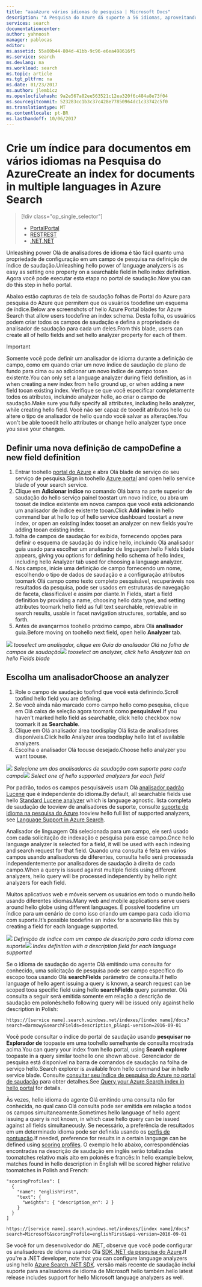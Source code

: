 ```yaml
---
title: "aaaAzure vários idiomas de pesquisa | Microsoft Docs"
description: "A Pesquisa do Azure dá suporte a 56 idiomas, aproveitando os analisadores de linguagem da Lucene e a tecnologia Processamento de Linguagem Natural da Microsoft."
services: search
documentationcenter: 
author: yahnoosh
manager: pablocas
editor: 
ms.assetid: 55a00b44-804d-41bb-9c96-e6ea498616f5
ms.service: search
ms.devlang: na
ms.workload: search
ms.topic: article
ms.tgt_pltfrm: na
ms.date: 01/23/2017
ms.author: jlembicz
ms.openlocfilehash: 9a2e567a82ee563521c12ea320f6c484a8e73f04
ms.sourcegitcommit: 523283cc1b3c37c428e77850964dc1c33742c5f0
ms.translationtype: MT
ms.contentlocale: pt-BR
ms.lasthandoff: 10/06/2017
---
```

# <a name="create-an-index-for-documents-in-multiple-languages-in-azure-search"></a><span data-ttu-id="0d1cb-103">Crie um índice para documentos em vários idiomas na Pesquisa do Azure</span><span class="sxs-lookup"><span data-stu-id="0d1cb-103">Create an index for documents in multiple languages in Azure Search</span></span>
> [!div class="op_single_selector"]
>
> * [<span data-ttu-id="0d1cb-104">Portal</span><span class="sxs-lookup"><span data-stu-id="0d1cb-104">Portal</span></span>](search-language-support.md)
> * [<span data-ttu-id="0d1cb-105">REST</span><span class="sxs-lookup"><span data-stu-id="0d1cb-105">REST</span></span>](https://msdn.microsoft.com/library/azure/dn879793.aspx)
> * [<span data-ttu-id="0d1cb-106">.NET</span><span class="sxs-lookup"><span data-stu-id="0d1cb-106">.NET</span></span>](https://msdn.microsoft.com/library/azure/microsoft.azure.search.models.analyzername.aspx)
>
>

<span data-ttu-id="0d1cb-107">Unleashing power Olá de analisadores de idioma é tão fácil quanto uma propriedade de configuração em um campo de pesquisa na definição de índice de saudação.</span><span class="sxs-lookup"><span data-stu-id="0d1cb-107">Unleashing hello power of language analyzers is as easy as setting one property on a searchable field in hello index definition.</span></span> <span data-ttu-id="0d1cb-108">Agora você pode executar esta etapa no portal de saudação.</span><span class="sxs-lookup"><span data-stu-id="0d1cb-108">Now you can do this step in hello portal.</span></span>

<span data-ttu-id="0d1cb-109">Abaixo estão capturas de tela de saudação folhas de Portal do Azure para pesquisa do Azure que permitem que os usuários toodefine um esquema de índice.</span><span class="sxs-lookup"><span data-stu-id="0d1cb-109">Below are screenshots of hello Azure Portal blades for Azure Search that allow users toodefine an index schema.</span></span> <span data-ttu-id="0d1cb-110">Desta folha, os usuários podem criar todos os campos de saudação e defina a propriedade de analisador de saudação para cada um deles.</span><span class="sxs-lookup"><span data-stu-id="0d1cb-110">From this blade, users can create all of hello fields and set hello analyzer property for each of them.</span></span>

> [!IMPORTANT]
> <span data-ttu-id="0d1cb-111">Somente você pode definir um analisador de idioma durante a definição de campo, como em quando criar um novo índice de saudação de plano de fundo para cima ou ao adicionar um novo índice de campo tooan existente.</span><span class="sxs-lookup"><span data-stu-id="0d1cb-111">You can only set a language analyzer during field definition, as in when creating a new index from hello ground up, or when adding a new field tooan existing index.</span></span> <span data-ttu-id="0d1cb-112">Verifique se que você especificar completamente todos os atributos, incluindo analyzer hello, ao criar o campo de saudação.</span><span class="sxs-lookup"><span data-stu-id="0d1cb-112">Make sure you fully specify all attributes, including hello analyzer, while creating hello field.</span></span> <span data-ttu-id="0d1cb-113">Você não ser capaz de tooedit atributos hello ou altere o tipo de analisador de hello quando você salvar as alterações.</span><span class="sxs-lookup"><span data-stu-id="0d1cb-113">You won't be able tooedit hello attributes or change hello analyzer type once you save your changes.</span></span>
>
>

## <a name="define-a-new-field-definition"></a><span data-ttu-id="0d1cb-114">Definir uma nova definição de campo</span><span class="sxs-lookup"><span data-stu-id="0d1cb-114">Define a new field definition</span></span>
1. <span data-ttu-id="0d1cb-115">Entrar toohello [portal do Azure](https://portal.azure.com) e abra Olá blade de serviço do seu serviço de pesquisa.</span><span class="sxs-lookup"><span data-stu-id="0d1cb-115">Sign in toohello [Azure portal](https://portal.azure.com) and open hello service blade of your search service.</span></span>
2. <span data-ttu-id="0d1cb-116">Clique em **Adicionar índice** no comando Olá barra na parte superior de saudação do hello serviço painel toostart um novo índice, ou abra um tooset de índice existente em novos campos que você está adicionando um analisador de índice existente tooan.</span><span class="sxs-lookup"><span data-stu-id="0d1cb-116">Click **Add index** in hello command bar at hello top of hello service dashboard toostart a new index, or open an existing index tooset an analyzer on new fields you're adding tooan existing index.</span></span>
3. <span data-ttu-id="0d1cb-117">folha de campos de saudação for exibida, fornecendo opções para definir o esquema de saudação do índice hello, incluindo Olá analisador guia usado para escolher um analisador de linguagem.</span><span class="sxs-lookup"><span data-stu-id="0d1cb-117">hello Fields blade appears, giving you options for defining hello schema of hello index, including hello Analyzer tab used for choosing a language analyzer.</span></span>
4. <span data-ttu-id="0d1cb-118">Nos campos, inicie uma definição de campo fornecendo um nome, escolhendo o tipo de dados de saudação e a configuração atributos toomark Olá campo como texto completo pesquisável, recuperáveis nos resultados da pesquisa, pode ser usados em estruturas de navegação de faceta, classificável e assim por diante.</span><span class="sxs-lookup"><span data-stu-id="0d1cb-118">In Fields, start a field definition by providing a name, choosing hello data type, and setting attributes toomark hello field as full text searchable, retrievable in search results, usable in facet navigation structures, sortable, and so forth.</span></span>
5. <span data-ttu-id="0d1cb-119">Antes de avançarmos toohello próximo campo, abra Olá **analisador** guia.</span><span class="sxs-lookup"><span data-stu-id="0d1cb-119">Before moving on toohello next field, open hello **Analyzer** tab.</span></span>

<span data-ttu-id="0d1cb-120">![][1]
*tooselect um analisador, clique em Guia do analisador Olá na folha de campos de saudação*</span><span class="sxs-lookup"><span data-stu-id="0d1cb-120">![][1]
*tooselect an analyzer, click hello Analyzer tab on hello Fields blade*</span></span>

## <a name="choose-an-analyzer"></a><span data-ttu-id="0d1cb-121">Escolha um analisador</span><span class="sxs-lookup"><span data-stu-id="0d1cb-121">Choose an analyzer</span></span>
1. <span data-ttu-id="0d1cb-122">Role o campo de saudação toofind que você está definindo.</span><span class="sxs-lookup"><span data-stu-id="0d1cb-122">Scroll toofind hello field you are defining.</span></span>
2. <span data-ttu-id="0d1cb-123">Se você ainda não marcado como campo hello como pesquisa, clique em Olá caixa de seleção agora toomark como **pesquisável**.</span><span class="sxs-lookup"><span data-stu-id="0d1cb-123">If you haven't marked hello field as searchable, click hello checkbox now toomark it as **Searchable**.</span></span>
3. <span data-ttu-id="0d1cb-124">Clique em Olá analisador área toodisplay Olá lista de analisadores disponíveis.</span><span class="sxs-lookup"><span data-stu-id="0d1cb-124">Click hello Analyzer area toodisplay hello list of available analyzers.</span></span>
4. <span data-ttu-id="0d1cb-125">Escolha o analisador Olá toouse desejado.</span><span class="sxs-lookup"><span data-stu-id="0d1cb-125">Choose hello analyzer you want toouse.</span></span>

<span data-ttu-id="0d1cb-126">![][2]
*Selecione um dos analisadores de saudação com suporte para cada campo*</span><span class="sxs-lookup"><span data-stu-id="0d1cb-126">![][2]
*Select one of hello supported analyzers for each field*</span></span>

<span data-ttu-id="0d1cb-127">Por padrão, todos os campos pesquisáveis usam Olá [analisador padrão Lucene](http://lucene.apache.org/core/4_10_0/analyzers-common/org/apache/lucene/analysis/standard/StandardAnalyzer.html) que é independente do idioma.</span><span class="sxs-lookup"><span data-stu-id="0d1cb-127">By default, all searchable fields use hello [Standard Lucene analyzer](http://lucene.apache.org/core/4_10_0/analyzers-common/org/apache/lucene/analysis/standard/StandardAnalyzer.html) which is language agnostic.</span></span> <span data-ttu-id="0d1cb-128">lista completa de saudação de tooview de analisadores de suporte, consulte [suporte de idioma na pesquisa do Azure](https://msdn.microsoft.com/library/azure/dn879793.aspx).</span><span class="sxs-lookup"><span data-stu-id="0d1cb-128">tooview hello full list of supported analyzers, see [Language Support in Azure Search](https://msdn.microsoft.com/library/azure/dn879793.aspx).</span></span>

<span data-ttu-id="0d1cb-129">Analisador de linguagem Olá selecionada para um campo, ele será usado com cada solicitação de indexação e pesquisa para esse campo.</span><span class="sxs-lookup"><span data-stu-id="0d1cb-129">Once hello language analyzer is selected for a field, it will be used with each indexing and search request for that field.</span></span> <span data-ttu-id="0d1cb-130">Quando uma consulta é feita em vários campos usando analisadores de diferentes, consulta hello será processada independentemente por analisadores de saudação à direita de cada campo.</span><span class="sxs-lookup"><span data-stu-id="0d1cb-130">When a query is issued against multiple fields using different analyzers, hello query will be processed independently by hello right analyzers for each field.</span></span>

<span data-ttu-id="0d1cb-131">Muitos aplicativos web e móveis servem os usuários em todo o mundo hello usando diferentes idiomas.</span><span class="sxs-lookup"><span data-stu-id="0d1cb-131">Many web and mobile applications serve users around hello globe using different languages.</span></span> <span data-ttu-id="0d1cb-132">É possível toodefine um índice para um cenário de como isso criando um campo para cada idioma com suporte.</span><span class="sxs-lookup"><span data-stu-id="0d1cb-132">It’s possible toodefine an index for a scenario like this by creating a field for each language supported.</span></span>

<span data-ttu-id="0d1cb-133">![][3]
*Definição de índice com um campo de descrição para cada idioma com suporte*</span><span class="sxs-lookup"><span data-stu-id="0d1cb-133">![][3]
*Index definition with a description field for each language supported*</span></span>

<span data-ttu-id="0d1cb-134">Se o idioma de saudação do agente Olá emitindo uma consulta for conhecido, uma solicitação de pesquisa pode ser campo específico do escopo tooa usando Olá **searchFields** parâmetro de consulta.</span><span class="sxs-lookup"><span data-stu-id="0d1cb-134">If hello language of hello agent issuing a query is known, a search request can be scoped tooa specific field using hello **searchFields** query parameter.</span></span> <span data-ttu-id="0d1cb-135">Olá consulta a seguir será emitida somente em relação a descrição de saudação em polonês:</span><span class="sxs-lookup"><span data-stu-id="0d1cb-135">hello following query will be issued only against hello description in Polish:</span></span>

`https://[service name].search.windows.net/indexes/[index name]/docs?search=darmowy&searchFields=description_pl&api-version=2016-09-01`

<span data-ttu-id="0d1cb-136">Você pode consultar o índice do portal de saudação usando **pesquisar no Explorador de** toopaste em uma toohello semelhante de consulta mostrada acima.</span><span class="sxs-lookup"><span data-stu-id="0d1cb-136">You can query your index from hello portal, using **Search explorer** toopaste in a query similar toohello one shown above.</span></span> <span data-ttu-id="0d1cb-137">Gerenciador de pesquisa está disponível na barra de comandos de saudação na folha de serviço hello.</span><span class="sxs-lookup"><span data-stu-id="0d1cb-137">Search explorer is available from hello command bar in hello service blade.</span></span> <span data-ttu-id="0d1cb-138">Consulte [consultar seu índice de pesquisa do Azure no portal de saudação](search-explorer.md) para obter detalhes.</span><span class="sxs-lookup"><span data-stu-id="0d1cb-138">See [Query your Azure Search index in hello portal](search-explorer.md) for details.</span></span>

<span data-ttu-id="0d1cb-139">Às vezes, hello idioma do agente Olá emitindo uma consulta não for conhecida, no qual caso Olá consulta pode ser emitida em relação a todos os campos simultaneamente.</span><span class="sxs-lookup"><span data-stu-id="0d1cb-139">Sometimes hello language of hello agent issuing a query is not known, in which case hello query can be issued against all fields simultaneously.</span></span> <span data-ttu-id="0d1cb-140">Se necessário, a preferência de resultados em um determinado idioma pode ser definida usando os [perfis de pontuação](https://msdn.microsoft.com/library/azure/dn798928.aspx).</span><span class="sxs-lookup"><span data-stu-id="0d1cb-140">If needed, preference for results in a certain language can be defined using [scoring profiles](https://msdn.microsoft.com/library/azure/dn798928.aspx).</span></span> <span data-ttu-id="0d1cb-141">O exemplo hello abaixo, correspondências encontradas na descrição de saudação em inglês serão totalizadas toomatches relativo mais alto em polonês e francês:</span><span class="sxs-lookup"><span data-stu-id="0d1cb-141">In hello example below, matches found in hello description in English will be scored higher relative toomatches in Polish and French:</span></span>

    "scoringProfiles": [
      {
        "name": "englishFirst",
        "text": {
          "weights": { "description_en": 2 }
        }
      }
    ]

`https://[service name].search.windows.net/indexes/[index name]/docs?search=Microsoft&scoringProfile=englishFirst&api-version=2016-09-01`

<span data-ttu-id="0d1cb-142">Se você for um desenvolvedor do .NET, observe que você pode configurar os analisadores de idioma usando Olá [SDK .NET da pesquisa do Azure](http://www.nuget.org/packages/Microsoft.Azure.Search).</span><span class="sxs-lookup"><span data-stu-id="0d1cb-142">If you're a .NET developer, note that you can configure language analyzers using hello [Azure Search .NET SDK](http://www.nuget.org/packages/Microsoft.Azure.Search).</span></span> <span data-ttu-id="0d1cb-143">versão mais recente de saudação inclui suporte para analisadores de idioma de Microsoft hello também.</span><span class="sxs-lookup"><span data-stu-id="0d1cb-143">hello latest release includes support for hello Microsoft language analyzers as well.</span></span>

<!-- Image References -->
[1]: ./media/search-language-support/AnalyzerTab.png
[2]: ./media/search-language-support/SelectAnalyzer.png
[3]: ./media/search-language-support/IndexDefinition.png
